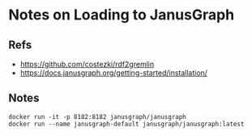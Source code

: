 # Notes on Loading to JanusGraph

## Refs

* https://github.com/costezki/rdf2gremlin
* https://docs.janusgraph.org/getting-started/installation/

## Notes
```
docker run -it -p 8182:8182 janusgraph/janusgraph
docker run --name janusgraph-default janusgraph/janusgraph:latest
```

